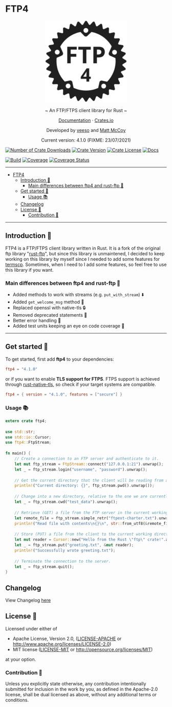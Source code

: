 # FTP4

<p align="center">
  <img src="/assets/images/ftp4.svg" width="256" height="256" />
</p>
<p align="center">~ An FTP/FTPS client library for Rust ~</p>
<p align="center">
  <a href="https://docs.rs/ftp4" target="_blank">Documentation</a>
  ·
  <a href="https://crates.io/crates/ftp4" target="_blank">Crates.io</a>
</p>

<p align="center">Developed by <a href="https://veeso.github.io/">veeso</a> and <a href="https://github.com/mattnenterprise">Matt McCoy</a></p>
<p align="center">Current version: 4.1.0 (FIXME: 23/07/2021)</p>

[![Number of Crate Downloads](https://img.shields.io/crates/d/ftp4.svg)](https://crates.io/crates/ftp4)
[![Crate Version](https://img.shields.io/crates/v/ftp4.svg)](https://crates.io/crates/ftp4)
[![Crate License](https://img.shields.io/crates/l/ftp4.svg)](https://crates.io/crates/ftp4)
[![Docs](https://docs.rs/ftp4/badge.svg)](https://docs.rs/ftp4)  

[![Build](https://github.com/veeso/rust-ftp4/workflows/Build/badge.svg)](https://github.com/veeso/rust-ftp4/actions) [![Coverage](https://github.com/veeso/rust-ftp4/workflows/Coverage/badge.svg)](https://github.com/veeso/rust-ftp4/actions) [![Coverage Status](https://coveralls.io/repos/github/veeso/rust-ftp4/badge.svg)](https://coveralls.io/github/veeso/rust-ftp4)

---

- [FTP4](#ftp4)
  - [Introduction 👋](#introduction-)
    - [Main differences between ftp4 and rust-ftp 🤔](#main-differences-between-ftp4-and-rust-ftp-)
  - [Get started 🏁](#get-started-)
    - [Usage 📚](#usage-)
  - [Changelog](#changelog)
  - [License 📜](#license-)
    - [Contribution 🤝](#contribution-)

---

## Introduction 👋

FTP4 is a FTP/FTPS client library written in Rust. It is a fork of the original ftp library "[rust-ftp](https://github.com/mattnenterprise/rust-ftp)", but since this library is unmaintened, I decided to keep working on this library by myself since I needed to add some features for [termscp](https://github.com/veeso/termscp). Sometimes, when I need to I add some features, so feel free to use this library if you want.

### Main differences between ftp4 and rust-ftp 🤔

- Added methods to work with streams (e.g. `put_with_stream`) ⬇️
- Added `get_welcome_msg` method 👋
- Replaced openssl with native-tls 🔒
- Removed deprecated statements 👴
- Better error handling 🐛
- Added test units keeping an eye on code coverage 👀

---

## Get started 🏁

To get started, first add **ftp4** to your dependencies:

```toml
ftp4 = "4.1.0"
```

or if you want to enable **TLS support for FTPS**. FTPS support is achieved through [rust-native-tls](https://github.com/sfackler/rust-native-tls), so check if your target systems are compatible.

```toml
ftp4 = { version = "4.1.0", features = ["secure"] }
```

### Usage 📚

```rust
extern crate ftp4;

use std::str;
use std::io::Cursor;
use ftp4::FtpStream;

fn main() {
    // Create a connection to an FTP server and authenticate to it.
    let mut ftp_stream = FtpStream::connect("127.0.0.1:21").unwrap();
    let _ = ftp_stream.login("username", "password").unwrap();

    // Get the current directory that the client will be reading from and writing to.
    println!("Current directory: {}", ftp_stream.pwd().unwrap());

    // Change into a new directory, relative to the one we are currently in.
    let _ = ftp_stream.cwd("test_data").unwrap();

    // Retrieve (GET) a file from the FTP server in the current working directory.
    let remote_file = ftp_stream.simple_retr("ftpext-charter.txt").unwrap();
    println!("Read file with contents\n{}\n", str::from_utf8(&remote_file.into_inner()).unwrap());

    // Store (PUT) a file from the client to the current working directory of the server.
    let mut reader = Cursor::new("Hello from the Rust \"ftp\" crate!".as_bytes());
    let _ = ftp_stream.put("greeting.txt", &mut reader);
    println!("Successfully wrote greeting.txt");

    // Terminate the connection to the server.
    let _ = ftp_stream.quit();
}

```

## Changelog

View Changelog [here](CHANGELOG.md)

## License 📜

Licensed under either of

- Apache License, Version 2.0, ([LICENSE-APACHE](LICENSE-APACHE) or <http://www.apache.org/licenses/LICENSE-2.0>)
- MIT license ([LICENSE-MIT](LICENSE-MIT) or <http://opensource.org/licenses/MIT>)

at your option.

### Contribution 🤝

Unless you explicitly state otherwise, any contribution intentionally
submitted for inclusion in the work by you, as defined in the Apache-2.0
license, shall be dual licensed as above, without any additional terms or
conditions.
